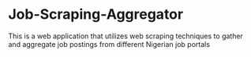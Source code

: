 # Job-Scraping-Aggregator
This is a web application that utilizes web scraping techniques to gather and aggregate job postings from different Nigerian job portals
